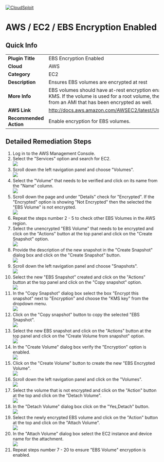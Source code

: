 [![CloudSploit](https://cloudsploit.com/img/logo-new-big-text-100.png "CloudSploit")](https://cloudsploit.com)

# AWS / EC2 / EBS Encryption Enabled

## Quick Info

| | |
|-|-|
| **Plugin Title** | EBS Encryption Enabled |
| **Cloud** | AWS |
| **Category** | EC2 |
| **Description** | Ensures EBS volumes are encrypted at rest |
| **More Info** | EBS volumes should have at-rest encryption enabled through AWS using KMS. If the volume is used for a root volume, the instance must be launched from an AMI that has been encrypted as well. |
| **AWS Link** | http://docs.aws.amazon.com/AWSEC2/latest/UserGuide/EBSEncryption.html |
| **Recommended Action** | Enable encryption for EBS volumes. |

## Detailed Remediation Steps
1. Log in to the AWS Management Console.
2. Select the "Services" option and search for EC2. </br> <img src="/resources/aws/ec2/ebs-encryption-enabled/step2.png"/>
3. Scroll down the left navigation panel and choose "Volumes". </br>  <img src="/resources/aws/ec2/ebs-encryption-enabled/step3.png"/>
4. Select the "Volume" that needs to be verified and click on its name from the "Name" column.</br> <img src="/resources/aws/ec2/ebs-encryption-enabled/step4.png"/>
5. Scroll down the page and under "Details" check for "Encrypted". If the "Encrypted" option is showing "Not Encrypted" then the selected the "EBS Volume" is not encrypted.</br> <img src="/resources/aws/ec2/ebs-encryption-enabled/step5.png"/>
6. Repeat the steps number 2 - 5 to check other EBS Volumes in the AWS region.</br>
7. Select the unencrypted "EBS Volume" that needs to be encrypted and click on the "Actions" button at the top panel and click on the "Create Snapshot" option.</br> <img src="/resources/aws/ec2/ebs-encryption-enabled/step7.png"/>
8. Provide the description of the new snapshot in the "Create Snapshot" dialog box and click on the "Create Snapshot" button.</br> <img src="/resources/aws/ec2/ebs-encryption-enabled/step8.png"/>
9. Scroll down the left navigation panel and choose "Snapshots".</br> <img src="/resources/aws/ec2/ebs-encryption-enabled/step9.png"/>
10. Select the new "EBS Snapshot" created and click on the "Actions" button at the top panel and click on the "Copy snapshot" option.</br> <img src="/resources/aws/ec2/ebs-encryption-enabled/step10.png"/>
11. In the "Copy Snapshot" dialog box select the box "Encrypt this snapshot" next to "Encryption" and choose the "KMS key" from the dropdown menu.</br> <img src="/resources/aws/ec2/ebs-encryption-enabled/step11.png"/>
12. Click on the "Copy snapshot" button to copy the selected "EBS Snapshot". </br> <img src="/resources/aws/ec2/ebs-encryption-enabled/step12.png"/>
13. Select the new EBS snapshot and click on the "Actions" button at the top panel and click on the "Create Volume from snapshot" option.</br> <img src="/resources/aws/ec2/ebs-encryption-enabled/step13.png"/>
14. In the "Create Volume" dialog box verify the "Encryption" option is enabled.</br><img src="/resources/aws/ec2/ebs-encryption-enabled/step14.png"/>
15. Click on the "Create Volume" button to create the new "EBS Encrypted Volume".</br><img src="/resources/aws/ec2/ebs-encryption-enabled/step15.png"/>
16. Scroll down the left navigation panel and click on the "Volumes".</br> <img src="/resources/aws/ec2/ebs-encryption-enabled/step16.png"/>
17. Select the volume that is not encrypted and click on the "Action" button at the top and click on the "Detach Volume".</br> <img src="/resources/aws/ec2/ebs-encryption-enabled/step17.png"/>
18. In the "Detach Volume" dialog box click on the "Yes,Detach" button. </br> <img src="/resources/aws/ec2/ebs-encryption-enabled/step18.png"/>
19. Select the newly encrypted EBS volume and click on the "Action" button at the top and click on the "Attach Volume".</br> <img src="/resources/aws/ec2/ebs-encryption-enabled/step19.png"/>
20. In the "Attach Volume" dialog box select the EC2 instance and device name for the attachment.</br> <img src="/resources/aws/ec2/ebs-encryption-enabled/step20.png"/>
21. Repeat steps number 7 - 20 to ensure "EBS Volume" encryption is enabled.</br>
